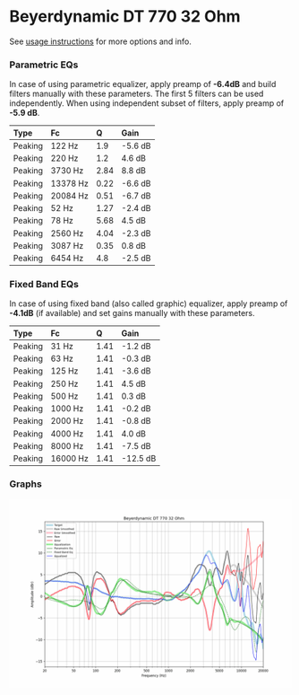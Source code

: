# Beyerdynamic DT 770 32 Ohm
See [usage instructions](https://github.com/jaakkopasanen/AutoEq#usage) for more options and info.

### Parametric EQs
In case of using parametric equalizer, apply preamp of **-6.4dB** and build filters manually
with these parameters. The first 5 filters can be used independently.
When using independent subset of filters, apply preamp of **-5.9 dB**.

| Type    | Fc       |    Q | Gain    |
|:--------|:---------|:-----|:--------|
| Peaking | 122 Hz   | 1.9  | -5.6 dB |
| Peaking | 220 Hz   | 1.2  | 4.6 dB  |
| Peaking | 3730 Hz  | 2.84 | 8.8 dB  |
| Peaking | 13378 Hz | 0.22 | -6.6 dB |
| Peaking | 20084 Hz | 0.51 | -6.7 dB |
| Peaking | 52 Hz    | 1.27 | -2.4 dB |
| Peaking | 78 Hz    | 5.68 | 4.5 dB  |
| Peaking | 2560 Hz  | 4.04 | -2.3 dB |
| Peaking | 3087 Hz  | 0.35 | 0.8 dB  |
| Peaking | 6454 Hz  | 4.8  | -2.5 dB |

### Fixed Band EQs
In case of using fixed band (also called graphic) equalizer, apply preamp of **-4.1dB**
(if available) and set gains manually with these parameters.

| Type    | Fc       |    Q | Gain     |
|:--------|:---------|:-----|:---------|
| Peaking | 31 Hz    | 1.41 | -1.2 dB  |
| Peaking | 63 Hz    | 1.41 | -0.3 dB  |
| Peaking | 125 Hz   | 1.41 | -3.6 dB  |
| Peaking | 250 Hz   | 1.41 | 4.5 dB   |
| Peaking | 500 Hz   | 1.41 | 0.3 dB   |
| Peaking | 1000 Hz  | 1.41 | -0.2 dB  |
| Peaking | 2000 Hz  | 1.41 | -0.8 dB  |
| Peaking | 4000 Hz  | 1.41 | 4.0 dB   |
| Peaking | 8000 Hz  | 1.41 | -7.5 dB  |
| Peaking | 16000 Hz | 1.41 | -12.5 dB |

### Graphs
![](./Beyerdynamic%20DT%20770%2032%20Ohm.png)